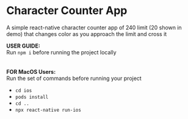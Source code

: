 # Character Counter App

A simple react-native character counter app of 240 limit (20 shown in demo) that changes color as you approach the limit and cross it


  **USER GUIDE:**<br/>
  Run `npm i` before running the project locally
  <br/>
  <br/>
  <br/>
  **FOR MacOS Users:**<br/>
  Run the set of commands before running your project
  - `cd ios`
  - `pods install`
  - `cd ..`
  - `npx react-native run-ios`
